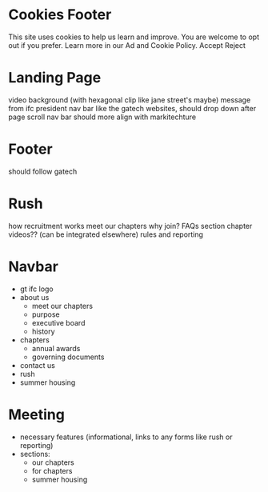 # Cookies Footer
This site uses cookies to help us learn and improve. You are welcome to opt out if you prefer. Learn more in our Ad and Cookie Policy.
Accept
Reject

# Landing Page
video background (with hexagonal clip like jane street's maybe)
message from ifc president
nav bar like the gatech websites, should drop down after page scroll
nav bar should more align with markitechture

# Footer
should follow gatech

# Rush
how recruitment works
meet our chapters
why join?
FAQs section
chapter videos?? (can be integrated elsewhere)
rules and reporting

# Navbar
- gt ifc logo
- about us
    - meet our chapters
    - purpose
    - executive board
    - history
- chapters
    - annual awards
    - governing documents
- contact us
- rush
- summer housing

# Meeting
- necessary features (informational, links to any forms like rush or reporting)
- sections:
    - our chapters
    - for chapters
    - summer housing



